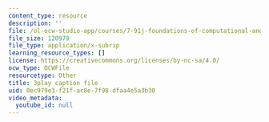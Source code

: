 ```yaml
---
content_type: resource
description: ''
file: /ol-ocw-studio-app/courses/7-91j-foundations-of-computational-and-systems-biology-spring-2014/0ec979e3f21fac8e7f98dfaa4e5a3b30_1EMonM7qAU8.srt
file_size: 120979
file_type: application/x-subrip
learning_resource_types: []
license: https://creativecommons.org/licenses/by-nc-sa/4.0/
ocw_type: OCWFile
resourcetype: Other
title: 3play caption file
uid: 0ec979e3-f21f-ac8e-7f98-dfaa4e5a3b30
video_metadata:
  youtube_id: null
---
```

